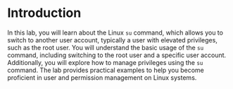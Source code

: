 # Introduction

In this lab, you will learn about the Linux `su` command, which allows you to switch to another user account, typically a user with elevated privileges, such as the root user. You will understand the basic usage of the `su` command, including switching to the root user and a specific user account. Additionally, you will explore how to manage privileges using the `su` command. The lab provides practical examples to help you become proficient in user and permission management on Linux systems.
